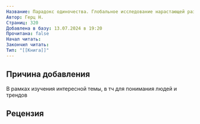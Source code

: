 ```yaml
---
Название: Парадокс одиночества. Глобальное исследование нарастающей разобщенности человечества и ее последствий
Автор: Герц Н.
Страниц: 320
Добавлена в базу: 13.07.2024 в 19:20
Прочитана: false
Начал читать: 
Закончил читать: 
Тип: "[[Книга]]"
---
```

## Причина добавления

В рамках изучения интересной темы, в тч для понимания людей и трендов

## Рецензия
